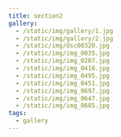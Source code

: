 ```yaml
---
title: section2
gallery:
  - /static/img/gallery/1.jpg
  - /static/img/gallery/2.jpg
  - /static/img/dsc00320.jpg
  - /static/img/img_0035.jpg
  - /static/img/img_0207.jpg
  - /static/img/img_0416.jpg
  - /static/img/img_0495.jpg
  - /static/img/img_0451.jpg
  - /static/img/img_0697.jpg
  - /static/img/img_0647.jpg
  - /static/img/img_0685.jpg
tags:
  - gallery
---
```



